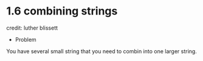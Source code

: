 # 1.6 combining strings

credit: luther blissett

* Problem

You have several small string that you need to combin into one larger string.

